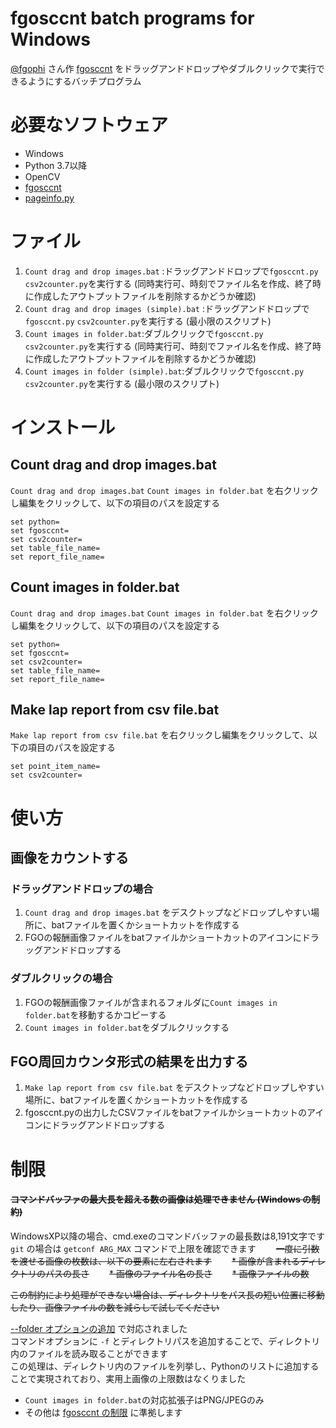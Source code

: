 # fgosccnt batch programs for Windows

[@fgophi](https://twitter.com/fgophi) さん作 [fgosccnt](https://github.com/fgophi/fgosccnt) をドラッグアンドドロップやダブルクリックで実行できるようにするバッチプログラム

# 必要なソフトウェア
* Windows
* Python 3.7以降
* OpenCV
* [fgosccnt](https://github.com/fgophi/fgosccnt)
* [pageinfo.py](https://github.com/max747/fgojunks/blob/master/pageinfo/pageinfo.py)


# ファイル
1. `Count drag and drop images.bat` :ドラッグアンドドロップで`fgosccnt.py` `csv2counter.py`を実行する (同時実行可、時刻でファイル名を作成、終了時に作成したアウトプットファイルを削除するかどうか確認)
2. `Count drag and drop images (simple).bat` :ドラッグアンドドロップで`fgosccnt.py` `csv2counter.py`を実行する (最小限のスクリプト)
3. `Count images in folder.bat`:ダブルクリックで`fgosccnt.py` `csv2counter.py`を実行する (同時実行可、時刻でファイル名を作成、終了時に作成したアウトプットファイルを削除するかどうか確認)
4. `Count images in folder (simple).bat`:ダブルクリックで`fgosccnt.py` `csv2counter.py`を実行する (最小限のスクリプト)

# インストール

## Count drag and drop images.bat
`Count drag and drop images.bat` `Count images in folder.bat` を右クリックし編集をクリックして、以下の項目のパスを設定する
```
set python=
set fgosccnt=
set csv2counter=
set table_file_name=
set report_file_name=
```
## Count images in folder.bat
`Count drag and drop images.bat` `Count images in folder.bat` を右クリックし編集をクリックして、以下の項目のパスを設定する
```
set python=
set fgosccnt=
set csv2counter=
set table_file_name=
set report_file_name=
```
## Make lap report from csv file.bat
`Make lap report from csv file.bat`  を右クリックし編集をクリックして、以下の項目のパスを設定する
```
set point_item_name=
set csv2counter=
```

# 使い方

## 画像をカウントする
### ドラッグアンドドロップの場合
1. `Count drag and drop images.bat` をデスクトップなどドロップしやすい場所に、batファイルを置くかショートカットを作成する
2. FGOの報酬画像ファイルをbatファイルかショートカットのアイコンにドラッグアンドドロップする

### ダブルクリックの場合
1. FGOの報酬画像ファイルが含まれるフォルダに`Count images in folder.bat`を移動するかコピーする
2. `Count images in folder.bat`をダブルクリックする

## FGO周回カウンタ形式の結果を出力する
1. `Make lap report from csv file.bat` をデスクトップなどドロップしやすい場所に、batファイルを置くかショートカットを作成する
2. fgosccnt.pyの出力したCSVファイルをbatファイルかショートカットのアイコンにドラッグアンドドロップする

# 制限

#### ~~コマンドバッファの最大長を超える数の画像は処理できません (Windows の制約)~~
WindowsXP以降の場合、cmd.exeのコマンドバッファの最長数は8,191文字です　　
`git` の場合は `getconf ARG_MAX` コマンドで上限を確認できます　　
~~一度に引数を渡せる画像の枚数は、以下の要素に左右されます~~　　
~~* 画像が含まれるディレクトリのパスの長さ~~　　
~~* 画像のファイル名の長さ~~　　
~~* 画像ファイルの数~~　　

~~この制約により処理ができない場合は、ディレクトリをパス長の短い位置に移動したり、画像ファイルの数を減らして試してください~~

[--folder オプションの追加](https://github.com/fgophi/fgosccnt/commit/ff269e6f4268f11eee667bfe1d62f63e6f6976b3#diff-eee32438348d5e323def03b19e2e331e) で対応されました  
コマンドオプションに `-f` とディレクトリパスを追加することで、ディレクトリ内のファイルを読み取ることができます  
この処理は、ディレクトリ内のファイルを列挙し、Pythonのリストに追加することで実現されており、実用上画像の上限数はなくりました

* `Count images in folder.bat`の対応拡張子はPNG/JPEGのみ
* その他は [fgosccnt の制限](https://github.com/fgophi/fgosccnt/blob/master/README.md) に準拠します
